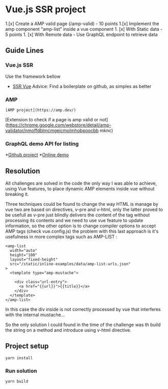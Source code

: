 # Vue.js SSR project

1.[x] Create a AMP valid page (/amp-valid) - 10 points
1.[x] Implement the amp component “amp-list” inside a vue component
    1. [x] With Static data - 5 points
    1. [x] With Remote data - Use GraphQL endpoint to retrieve data


## Guide Lines
### Vue.js SSR
Use the framework bellow
* [SSR Vue](https://ssr.vuejs.org/)
Advice: Find a boilerplate on github, as simples as better
### AMP
    [AMP project](https://amp.dev/)

[Extension to check if a page is amp valid or not](https://chrome.google.com/webstore/detail/amp-validator/nmoffdblmcmgeicmolmhobpoocbb mknc)

### GraphQL demo API for listing
*[Github project](https://github.com/trevorblades/countries)
*[Online demo](https://countries.trevorblades.com/)


## Resolution

All challenges are solved in the code the only way I was able to achieve, using Vue features, to place dynamic AMP elements inside vue without breaking it.

Three techniques could be found to change the way HTML is manage by vue two are based on directives, v-pre and v-html, only the latter proved to be usefull as v-pre just blindly delivers the content of the tag without processing its contents and we need to use vue feature to update information, so the other option is to change compiler options to accept AMP tags (check vue.config.js) the problem with this last approach is it's usefulness in more complex tags such as AMP-LIST :

````
<amp-list
  width="auto"
  height="100"
  layout="fixed-height"
  src="/static/inline-examples/data/amp-list-urls.json"
>
  <template type="amp-mustache">

    <div class="url-entry">
      <a href="{{url}}">{{title}}</a>
    </div>
  </template>
</amp-list>
````

In this case the div inside is not correctly processed by vue that interferes with the internal mustache...

So the only solution I could found in the time of the challenge was th build the string on a method and introduce using v-html directive.


## Project setup
```
yarn install
```

### Run solution
```
yarn build
```

